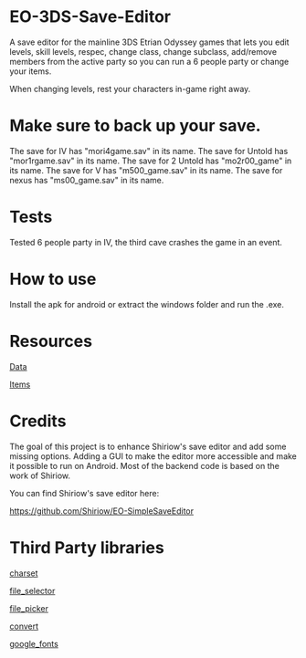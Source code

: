 # EO-3DS-Save-Editor
A save editor for the mainline 3DS Etrian Odyssey games that lets you edit levels, skill levels, respec, change class, change subclass, add/remove members from the active party so you can run a 6 people party or change your items.

When changing levels, rest your characters in-game right away.

# Make sure to back up your save.

The save for IV has "mori4game.sav" in its name.
The save for Untold has "mor1rgame.sav" in its name.
The save for 2 Untold has "mo2r00_game" in its name.
The save for V has "m500_game.sav" in its name.
The save for nexus has "ms00_game.sav" in its name.

# Tests
Tested 6 people party in IV, the third cave crashes the game in an event.

# How to use
Install the apk for android or extract the windows folder and run the .exe.

# Resources
[Data](Data.md)

[Items](Items.md)

# Credits
The goal of this project is to enhance Shiriow's save editor and add some missing options. Adding a GUI to make the editor more accessible and make it possible to run on Android. Most of the backend code is based on the work of Shiriow.

You can find Shiriow's save editor here:

https://github.com/Shiriow/EO-SimpleSaveEditor

# Third Party libraries
[charset](https://pub.dev/packages/charset)

[file_selector](https://pub.dev/packages/file_selector)

[file_picker](https://pub.dev/packages/file_picker)

[convert](https://pub.dev/packages/convert)

[google_fonts](https://pub.dev/packages/google_fonts)